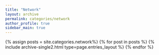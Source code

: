 ```yaml
---
title: "Network"
layout: archive
permalink: categories/network
author_profile: true
sidebar_main: true
---
```



{% assign posts = site.categories.network%} 
{% for post in posts %} {% include archive-single2.html type=page.entries_layout %} {% endfor %}
